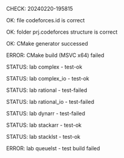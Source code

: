 CHECK: 20240220-195815
OK: file codeforces.id is correct
OK: folder prj.codeforces structure is correct
OK: CMake generator successed
ERROR: CMake build (MSVC x64) failed
STATUS: lab complex - test-ok
STATUS: lab complex_io - test-ok
STATUS: lab rational - test-failed
STATUS: lab rational_io - test-failed
STATUS: lab dynarr - test-failed
STATUS: lab stackarr - test-ok
STATUS: lab stacklst - test-ok
ERROR: lab queuelst - test build failed
